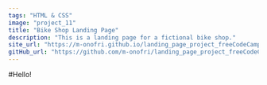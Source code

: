 ```yaml
---
tags: "HTML & CSS"
image: "project_11"
title: "Bike Shop Landing Page"
description: "This is a landing page for a fictional bike shop."
site_url: "https://m-onofri.github.io/landing_page_project_freeCodeCamp/" 
gitHub_url: "https://github.com/m-onofri/landing_page_project_freeCodeCamp"
---
```


#Hello!